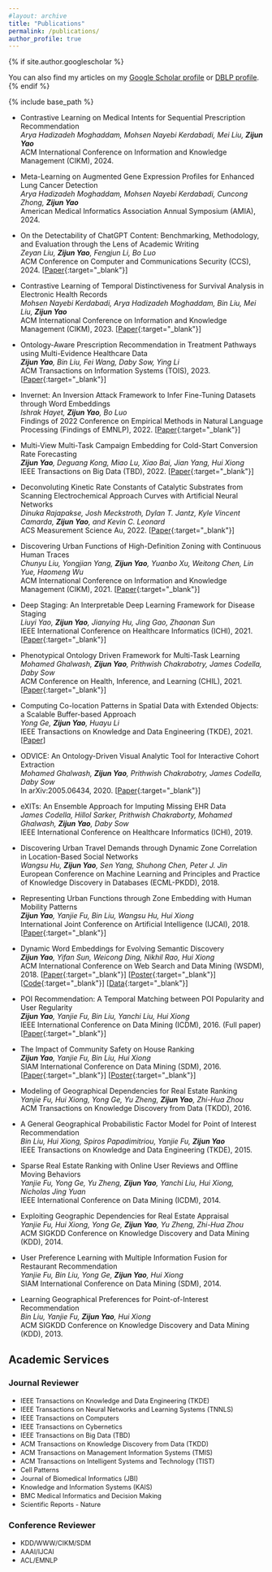 ```yaml
---
#layout: archive
title: "Publications"
permalink: /publications/
author_profile: true
---
```


{% if site.author.googlescholar %}
  <div class="wordwrap">You can also find my articles on my <a href="{{site.author.googlescholar}}">Google Scholar profile</a> or <a href="https://dblp.org/pid/134/4025-1.html">DBLP profile</a>.</div>
{% endif %}

{% include base_path %}

<style>
.myDiv {
  font-size:0.9em;
}
</style>

- Contrastive Learning on Medical Intents for Sequential Prescription Recommendation\
_Arya Hadizadeh Moghaddam, Mohsen Nayebi Kerdabadi, Mei Liu, **Zijun Yao**_\
ACM International Conference on Information and Knowledge Management (CIKM), 2024.

- Meta-Learning on Augmented Gene Expression Profiles for Enhanced Lung Cancer Detection\
_Arya Hadizadeh Moghaddam, Mohsen Nayebi Kerdabadi, Cuncong Zhong, **Zijun Yao**_\
American Medical Informatics Association Annual Symposium (AMIA), 2024.

- On the Detectability of ChatGPT Content: Benchmarking, Methodology, and Evaluation through the Lens of Academic Writing\
_Zeyan Liu, **Zijun Yao**, Fengjun Li, Bo Luo_\
ACM Conference on Computer and Communications Security (CCS), 2024. [[Paper](https://arxiv.org/pdf/2306.05524){:target="_blank"}]

- Contrastive Learning of Temporal Distinctiveness for Survival Analysis in Electronic Health Records\
_Mohsen Nayebi Kerdabadi, Arya Hadizadeh Moghaddam, Bin Liu, Mei Liu, **Zijun Yao**_\
ACM International Conference on Information and Knowledge Management (CIKM), 2023. [[Paper](https://dl.acm.org/doi/pdf/10.1145/3583780.3614824){:target="_blank"}]

- Ontology-Aware Prescription Recommendation in Treatment Pathways using Multi-Evidence Healthcare Data\
_**Zijun Yao**, Bin Liu, Fei Wang, Daby Sow, Ying Li_\
ACM Transactions on Information Systems (TOIS), 2023. [[Paper](https://ittc.ku.edu/~zyao/docs/3579994.pdf){:target="_blank"}]

- Invernet: An Inversion Attack Framework to Infer Fine-Tuning Datasets through Word Embeddings\
_Ishrak Hayet, **Zijun Yao**, Bo Luo_\
Findings of 2022 Conference on Empirical Methods in Natural Language Processing (Findings of EMNLP), 2022. [[Paper](https://ittc.ku.edu/~zyao/docs/INVERNET_EMNLP_2022.pdf){:target="_blank"}]

- Multi-View Multi-Task Campaign Embedding for Cold-Start Conversion Rate Forecasting\
_**Zijun Yao**, Deguang Kong, Miao Lu, Xiao Bai, Jian Yang, Hui Xiong_\
IEEE Transactions on Big Data (TBD), 2022. [[Paper](https://ittc.ku.edu/~zyao/docs/9741334.pdf){:target="_blank"}]

- Deconvoluting Kinetic Rate Constants of Catalytic Substrates from Scanning Electrochemical Approach Curves with Artificial Neural Networks\
_Dinuka Rajapakse, Josh Meckstroth, Dylan T. Jantz, Kyle Vincent Camarda, **Zijun Yao**, and Kevin C. Leonard_\
ACS Measurement Science Au, 2022. [[Paper](https://pubs.acs.org/doi/pdf/10.1021/acsmeasuresciau.2c00056){:target="_blank"}]

- Discovering Urban Functions of High-Definition Zoning with Continuous Human Traces\
_Chunyu Liu, Yongjian Yang, **Zijun Yao**, Yuanbo Xu, Weitong Chen, Lin Yue, Haomeng Wu_\
ACM International Conference on Information and Knowledge Management (CIKM), 2021. [[Paper](https://dl.acm.org/doi/10.1145/3459637.3482253){:target="_blank"}]

- Deep Staging: An Interpretable Deep Learning Framework for Disease Staging\
_Liuyi Yao, **Zijun Yao**, Jianying Hu, Jing Gao, Zhaonan Sun_\
IEEE International Conference on Healthcare Informatics (ICHI), 2021. [[Paper](https://ittc.ku.edu/~zyao/docs/ICHI21_Deep_staging.pdf){:target="_blank"}]

- Phenotypical Ontology Driven Framework for Multi-Task Learning\
_Mohamed Ghalwash, **Zijun Yao**, Prithwish Chakrabotry, James Codella, Daby Sow_\
ACM Conference on Health, Inference, and Learning (CHIL), 2021. [[Paper](https://dl.acm.org/doi/pdf/10.1145/3450439.3451881){:target="_blank"}]

- Computing Co-location Patterns in Spatial Data with Extended Objects: a Scalable Buffer-based Approach\
_Yong Ge, **Zijun Yao**, Huayu Li_\
IEEE Transactions on Knowledge and Data Engineering (TKDE), 2021. [[Paper](https://ieeexplore.ieee.org/document/8770160)]

- ODVICE: An Ontology-Driven Visual Analytic Tool for Interactive Cohort Extraction\
_Mohamed Ghalwash, **Zijun Yao**, Prithwish Chakrabotry, James Codella, Daby Sow_\
In arXiv:2005.06434, 2020. [[Paper](https://arxiv.org/pdf/2005.06434){:target="_blank"}]

- eXITs: An Ensemble Approach for Imputing Missing EHR Data\
_James Codella, Hillol Sarker, Prithwish Chakraborty, Mohamed Ghalwash, **Zijun Yao**, Daby Sow_\
IEEE International Conference on Healthcare Informatics (ICHI), 2019.

- Discovering Urban Travel Demands through Dynamic Zone Correlation in Location-Based Social Networks\
_Wangsu Hu, **Zijun Yao**, Sen Yang, Shuhong Chen, Peter J. Jin_\
European Conference on Machine Learning and Principles and Practice of Knowledge Discovery in Databases (ECML-PKDD), 2018.

- Representing Urban Functions through Zone Embedding with Human Mobility Patterns\
_**Zijun Yao**, Yanjie Fu, Bin Liu, Wangsu Hu, Hui Xiong_\
International Joint Conference on Artificial Intelligence (IJCAI), 2018. [[Paper](https://ittc.ku.edu/~zyao/docs/YaoIJCAI18.pdf){:target="_blank"}]

- Dynamic Word Embeddings for Evolving Semantic Discovery\
_**Zijun Yao**, Yifan Sun, Weicong Ding, Nikhil Rao, Hui Xiong_\
ACM International Conference on Web Search and Data Mining (WSDM), 2018. [[Paper](https://ittc.ku.edu/~zyao/docs/DW2V.pdf){:target="_blank"}] [[Poster](https://ittc.ku.edu/~zyao/docs/WSDM18_poster.pdf){:target="_blank"}] [[Code](https://github.com/yifan0sun/DynamicWord2Vec?tab=readme-ov-file){:target="_blank"}] [[Data](https://kansas-my.sharepoint.com/:f:/g/personal/z461y203_home_ku_edu/Enf0TOUjBztKg395G6vQnv4BtcGrs24uiNx22dLn3GYXBg?e=VchrWk){:target="_blank"}]

- POI Recommendation: A Temporal Matching between POI Popularity and User Regularity\
_**Zijun Yao**, Yanjie Fu, Bin Liu, Yanchi Liu, Hui Xiong_\
IEEE International Conference on Data Mining (ICDM), 2016. (Full paper) [[Paper](https://ittc.ku.edu/~zyao/docs/yao2016poi.pdf){:target="_blank"}]

- The Impact of Community Safety on House Ranking\
_**Zijun Yao**, Yanjie Fu, Bin Liu, Hui Xiong_\
SIAM International Conference on Data Mining (SDM), 2016. [[Paper](https://ittc.ku.edu/~zyao/docs/yao2016impact.pdf){:target="_blank"}] [[Poster](https://ittc.ku.edu/~zyao/docs/SDM16poster.pdf){:target="_blank"}]

- Modeling of Geographical Dependencies for Real Estate Ranking\
_Yanjie Fu, Hui Xiong, Yong Ge, Yu Zheng, **Zijun Yao**, Zhi-Hua Zhou_\
ACM Transactions on Knowledge Discovery from Data (TKDD), 2016.

- A General Geographical Probabilistic Factor Model for Point of Interest Recommendation\
_Bin Liu, Hui Xiong, Spiros Papadimitriou, Yanjie Fu, **Zijun Yao**_\
IEEE Transactions on Knowledge and Data Engineering (TKDE), 2015.

- Sparse Real Estate Ranking with Online User Reviews and Offline Moving Behaviors\
_Yanjie Fu, Yong Ge, Yu Zheng, **Zijun Yao**, Yanchi Liu, Hui Xiong, Nicholas Jing Yuan_\
IEEE International Conference on Data Mining (ICDM), 2014.

- Exploiting Geographic Dependencies for Real Estate Appraisal\
_Yanjie Fu, Hui Xiong, Yong Ge, **Zijun Yao**, Yu Zheng, Zhi-Hua Zhou_\
ACM SIGKDD Conference on Knowledge Discovery and Data Mining (KDD), 2014.

- User Preference Learning with Multiple Information Fusion for Restaurant Recommendation\
_Yanjie Fu, Bin Liu, Yong Ge, **Zijun Yao**, Hui Xiong_\
SIAM International Conference on Data Mining (SDM), 2014.

- Learning Geographical Preferences for Point-of-Interest Recommendation\
_Bin Liu, Yanjie Fu, **Zijun Yao**, Hui Xiong_\
ACM SIGKDD Conference on Knowledge Discovery and Data Mining (KDD), 2013.

## Academic Services
### Journal Reviewer
- <div class=myDiv>IEEE Transactions on Knowledge and Data Engineering (TKDE)</div>
- <div class=myDiv>IEEE Transactions on Neural Networks and Learning Systems (TNNLS)</div>
- <div class=myDiv>IEEE Transactions on Computers</div>
- <div class=myDiv>IEEE Transactions on Cybernetics</div>
- <div class=myDiv>IEEE Transactions on Big Data (TBD)</div>
- <div class=myDiv>ACM Transactions on Knowledge Discovery from Data (TKDD)</div>
- <div class=myDiv>ACM Transactions on Management Information Systems (TMIS)</div>
- <div class=myDiv>ACM Transactions on Intelligent Systems and Technology (TIST)</div>
- <div class=myDiv>Cell Patterns</div>
- <div class=myDiv>Journal of Biomedical Informatics (JBI)</div>
- <div class=myDiv>Knowledge and Information Systems (KAIS)</div>
- <div class=myDiv>BMC Medical Informatics and Decision Making</div>
- <div class=myDiv>Scientific Reports - Nature</div>


### Conference Reviewer
- <div class=myDiv>KDD/WWW/CIKM/SDM</div>
- <div class=myDiv>AAAI/IJCAI</div>
- <div class=myDiv>ACL/EMNLP</div>
